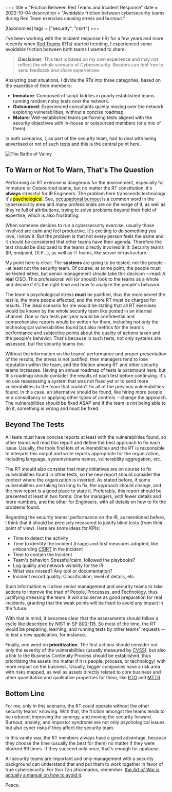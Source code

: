 +++
title = "Friction Between Red Teams and Incident Response"
date  = 2022-10-04
description = "Avoidable friction between cybersecurity teams during Red Team exercises causing stress and burnout."

[taxonomies]
tags = ["security", "csirt"]
+++

I've been working with the incident response (IR) for a few years and more recently when [Red Teams](https://csrc.nist.gov/glossary/term/red_team) (RTs) started trending, I experienced some avoidable friction between both teams I wanted to share.

> **Disclaimer**: This text is based on my own experience and may not reflect the whole scenario of Cybersecurity.  Readers can feel free to send feedback and share experiences.

Analyzing past situations, I divide the RTs into three categories, based on the expertise of their members:

- **Immature**: Composed of script kiddies in poorly established teams running random noisy tests over the network.
- **Outsourced**: Experienced consultants quietly moving over the network exploring vulnerabilities, without a concise roadmap.
- **Mature**: Well-established teams performing tests aligned with the security objectives with in-house or outsourced members (or a mix of them).

In both scenarios, I, as part of the security team, had to deal with being advertised or not of such tests and this is the central point here.

![The Battle of Valmy](/images/painting-valmy-battle.jpg "Battle of Valmy won by General Kellermann over the Prussian and troops of Brunswick in 1792")


## To Warn or Not To Warn, That's The Question

Performing an RT exercise is dangerous for the environment, especially for Immature or Outsourced teams, but no matter the RT constitution, it's **always** stressful for IR Engineers.  The problem here transcends technology: It's <mark>psychological</mark>.  See, [occupational burnout](https://en.wikipedia.org/wiki/Occupational_burnout) is a common word in the cybersecurity area and many professionals are on the verge of it, as well as they're full of attributions, trying to solve problems beyond their field of expertise, which is also frustrating.

When someone decides to run a cybersecurity exercise, usually those involved are calm and feel productive.  It's exciting to do something you love, I know it.  But the problem is that not every person feels the same and it should be considered that other teams have their agenda.  Therefore the test should be disclosed to the teams directly involved in it: Security teams (IR, endpoint, DLP...), as well as IT teams, like server infrastructure.

My point here is clear: The **systems** are going to be tested, not the people --at least not the security team.  Of course, at some point, the people must be tested either, but senior management should take this decision --read: A **real** CISO.  This professional will (or should) look to the teams as a whole and decide if it's the right time and how to analyze the people's behavior.

The team's psychological stress **must** be justified, thus the more secret the test is, the more people affected, and the more RT must be charged for results.  The ideal scenario for me would be stating that all RT exercises would be known by the whole security team like posted in an internal channel.  One or two tests per year would be confidential and comprehensive reports would be written for them, including not only the technological vulnerabilities found but also metrics for the team's performance and subjective points about the quality of actions taken and the people's behavior.  That's because in such tests, not only systems are assessed, but the security teams too.

Without the information on the teams' performance and proper presentation of the results, the stress is not justified, then managers tend to lose reputation within the team, and the friction among RT and other security teams increases.  Having an annual roadmap of tests is paramount here, but this roadmap should consider the results of each test before continuing.  It's no use reassessing a system that was not fixed yet or to send more vulnerabilities to the team that couldn't fix all of the previous vulnerabilities found.  In this case, an alternative should be found, like hiring more people or a consultancy or applying other types of controls --change the approach.  The vulnerabilities should be fixed ASAP and if the team is not being able to do it, something is wrong and must be fixed.


## Beyond The Tests

All tests must have concise reports at least with the vulnerabilities found, so other teams will read this report and define the best approach to fix each issue.  Usually, the tools find lots of vulnerabilities and the RT is responsible to interpret this output and write reports appropriate for the organization, including language, systems/teams names, vulnerability aggregation, etc.

The RT should also consider that many initiatives are on course to fix vulnerabilities found in other tests, so the new report should consider the context where the organization is inserted.  As stated before, if some vulnerabilities are taking too long to fix, the approach should change, and the new report is a good place to state it.  Preferably, this report should be presented at least in two forms: One for managers, with fewer details and more numbers, and the other for Engineers, with all details on how to fix the problems found.

Regarding the security teams' performance on the IR, as mentioned before, I think that it should be precisely measured to justify blind tests (from their point of view).  Here are some ideas for KPIs:

- Time to detect the activity
- Time to identify the incident (triage) and first measures adopted, like onboarding [CSIRT](https://csrc.nist.gov/glossary/term/computer_security_incident_response_team) in the incident
- Time to contain the incident
- Team's behavior: Stressful/calm, followed the playbooks?
- Log quality and network visibility for the IR
- What was missed? Any tool or documentation?
- Incident record quality: Classification, level of details, etc.

Such information will allow senior management and security teams to take actions to improve the triad of People, Processes, and Technology, thus justifying stressing the team.  It will also serve as good preparation for real incidents, granting that the weak points will be fixed to avoid any impact in the future.

With that in mind, it becomes clear that the assessments should follow a cycle like described by NIST in [SP 800-115](https://csrc.nist.gov/publications/detail/sp/800-115/final).  So most of the time, the RT would be preparing, learning, and running tests by other teams' requests --to test a new application, for instance.

Finally, one word on **prioritization**.  The first actions should consider not only the severity of the vulnerabilities (usually measured by [CVSS](https://nvd.nist.gov/vuln-metrics/cvss)), but also a link to the Business Continuity Process should be established, thus prioritizing the assets (no matter if it is people, process, or technology) with more impact on the business.  Usually, bigger companies have a risk area with risks mapped, as well as assets directly related to core business and other quantitative and qualitative properties for them, like [RTO](https://www.kyndryl.com/us/en/learn/rto) and [MTTR](https://en.wikipedia.org/wiki/Mean_time_to_repair).


## Bottom Line

For me, only in this scenario, the RT could operate without the other security teams' knowing.  With that, the friction amongst the teams tends to be reduced, improving the synergy, and moving the security forward.  Burnout, anxiety, and impostor syndrome are not only psychological issues but also cyber risks if they affect the security team.

In this vanity war, the RT members always have a good advantage, because they choose the time (usually the best for them) no matter if they were blocked 99 times.  If they succeed only once, that's enough for applause.

All security teams are important and only management with a security background can understand that and put them to work together in favor of true cybersecurity.  For Sun Tzu aficionados, remember: [the *Art of War* is actually a manual on how to avoid it](https://lithub.com/the-art-of-war-is-actually-a-manual-on-how-to-avoid-it/).

Peace.
